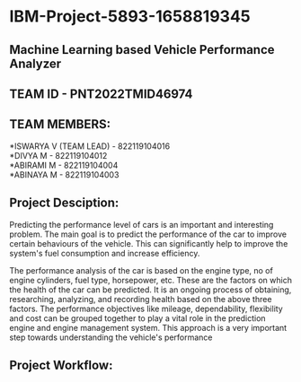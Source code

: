 # IBM-Project-5893-1658819345
## Machine Learning based Vehicle Performance Analyzer
## TEAM ID - PNT2022TMID46974
## TEAM MEMBERS:
*ISWARYA V (TEAM LEAD) - 822119104016<br>
*DIVYA M - 822119104012<br>
*ABIRAMI M - 822119104004<br>
*ABINAYA M - 822119104003<br>

## Project Desciption:<br>
<p>Predicting the performance level of cars is an important and interesting problem. The main goal is to predict the performance of the car to improve certain behaviours of the vehicle. This can significantly help to improve the system's fuel consumption and increase efficiency.

The performance analysis of the car is based on the engine type, no of engine cylinders, fuel type, horsepower, etc. These are the factors on which the health of the car can be predicted. It is an ongoing process of obtaining, researching, analyzing, and recording health based on the above three factors. The performance objectives like mileage, dependability, flexibility and cost can be grouped together to play a vital role in the prediction engine and engine management system. This approach is a very important step towards understanding the vehicle's performance</p>

## Project Workflow:<br>









